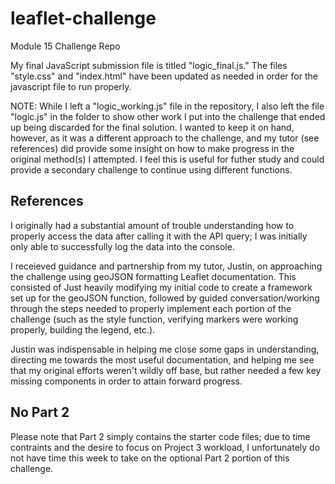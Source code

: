 # leaflet-challenge
Module 15 Challenge Repo

My final JavaScript submission file is titled "logic_final.js." The files "style.css" and "index.html" have been updated as needed in order for the javascript file to run properly.

NOTE: While I left a "logic_working.js" file in the repository, I also left the file "logic.js" in the folder to show other work I put into the challenge that ended up being discarded for the final solution. I wanted to keep it on hand, however, as it was a different approach to the challenge, and my tutor (see references) did provide some insight on how to make progress in the original method(s) I attempted. I feel this is useful for futher study and could provide a secondary challenge to continue using different functions.

## References

I originally had a substantial amount of trouble understanding how to properly access the data after calling it with the API query; I was initially only able to successfully log the data into the console.

I receieved guidance and partnership from my tutor, Justin, on approaching the challenge using geoJSON formatting Leaflet documentation. This consisted of Just heavily modifying my initial code to create a framework set up for the geoJSON function, followed by guided conversation/working through the steps needed to properly implement each portion of the challenge (such as the style function, verifying markers were working properly, building the legend, etc.).

Justin was indispensable in helping me close some gaps in understanding, directing me towards the most useful documentation, and helping me see that my original efforts weren't wildly off base, but rather needed a few key missing components in order to attain forward progress.

## No Part 2

Please note that Part 2 simply contains the starter code files; due to time contraints and the desire to focus on Project 3 workload, I unfortunately do not have time this week to take on the optional Part 2 portion of this challenge.

